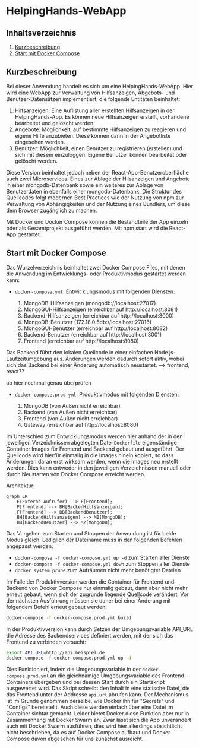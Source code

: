 HelpingHands-WebApp
==============================

Inhaltsverzeichnis
------------------

 1. [Kurzbeschreibung](#kurzbeschreibung)
 1. [Start mit Docker Compose](#start-mit-docker-compose)

Kurzbeschreibung
----------------

Bei dieser Anwendung handelt es sich um eine HelpingHands-WebApp.
Hier wird eine WebApp zur Verwaltung von Hilfsanzeigen, Abgebots- und Benutzer-Datensätzen implementiert, die folgende Entitäten beinhaltet:

  1. Hilfsanzeigen:
        Eine Auflistung aller erstellten Hilfsanzeigen in der HelpingHands-App. Es können neue Hilfsanzeigen erstellt, vorhandene bearbeitet und gelöscht werden.
  2. Angebote:
        Möglichkeit, auf bestimmte Hilfsanzeigen zu reagieren und eigene Hilfe anzubieten. Diese können dann in der Angebotliste eingesehen werden.
  3. Benutzer:
        Möglichkeit, einen Benutzer zu registrieren (erstellen) und sich mit diesem einzuloggen. Eigene Benutzer können bearbeitet oder gelöscht werden.

Diese Version beinhaltet jedoch neben der React-App-Benutzeroberfläche auch zwei Microservices. Eines zur Ablage der Hilsanzeigen und Angebote in einer mongodb-Datenbank sowie ein weiteres zur Ablage von Benutzerdaten in ebenfalls einer mongodb-Datenbank. Die Struktur des Quellcodes folgt modernen Best Practices wie der Nutzung von
npm zur Verwaltung von Abhängigkeiten und der Nutzung eines Bundlers, um diese
dem Browser zugänglich zu machen.

Mit Docker und Docker Compose können die Bestandteile der App einzeln oder
als Gesamtprojekt ausgeführt werden. Mit npm start wird die React-App gestartet.


Start mit Docker Compose
------------------------

Das Wurzelverzeichnis beinhaltet zwei Docker Compose Files, mit denen die
Anwendung im Entwicklungs- oder Produktivmodus gestartet werden kann:

 * `docker-compose.yml`: Entwicklungsmodus mit folgenden Diensten:

     1. MongoDB-Hilfsanzeigen (mongodb://localhost:27017)
     2. MongoGUI-Hilfsanzeigen (erreichbar auf http://localhost:8081)
     3. Backend-Hilfsanzeigen (erreichbar auf http://localhost:3000)
     4. MongoDB-Benutzer (172.18.0.5db://localhost:27016)
     5. MongoGUI-Benutzer (erreichbar auf http://localhost:8082)
     6. Backend-Benutzer (erreichbar auf http://localhost:3001)
     7. Frontend (erreichbar auf http://localhost:8080)

 Das Backend führt den lokalen Quellcode in einer einfachen
 Node.js-Laufzeitumgebung aus. Änderungen werden dadurch sofort aktiv, wobei
 sich das Backend bei einer Änderung automatisch neustartet. --> frontend, react??


 ab hier nochmal genau überprüfen

 * `docker-compose.prod.yml`: Produktivmodus mit folgenden Diensten:

     1. MongoDB (von Außen nicht erreichbar)
     2. Backend (von Außen nicht erreichbar)
     3. Frontend (von Außen nicht erreichbar)
     4. Gateway (erreichbar auf http://localhost:8080)

Im Unterschied zum Entwicklungsmodus werden hier anhand der in den jeweiligen
Verzeichnissen abgelegten Datei `Dockerfile` eigenständige Container Images
für Frontend und Backend gebaut und ausgeführt. Der Quellcode wird hierfür
einmalig in die Images hinein kopiert, so dass Änderungen daran erst wirksam
werden, wenn die Images neu erstellt werden. Dies kann entweder in den
jeweiligen Verzeichnissen manuell oder durch Neustarten von Docker Compose
erreicht werden.

Architektur:


```mermaid
graph LR
    E(Externe Aufrufer) --> F[Frontend];
    F[Frontend] --> BH[BackenHilfsanzeigen];
    F[Frontend] --> BB[BackendBenutzer];
    BH[BackendHilfsanzeigen] --> M1[MongoDB];
    BB[BackendBenutzer] --> M2[MongoDB];
```

Das Vorgehen zum Starten und Stoppen der Anwendung ist für beide Modus gleich.
Lediglich der Dateiname muss in den folgenden Befehlen angepasst werden:

 * `docker-compose -f docker-compose.yml up -d` zum Starten aller Dienste
 * `docker-compose -f docker-compose.yml down` zum Stoppen aller Dienste
 * `docker system prune` zum Aufräumen nicht mehr benötigter Dateien

Im Falle der Produktivversion werden die Container für Frontend und Backend von
Docker Compose nur einmalig gebaut, dann aber nicht mehr erneut gebaut, wenn
sich der zugrunde liegende Quellcode verändert. Vor der nächsten Ausführung
müssen sie daher bei einer Änderung mit folgendem Befehl erneut gebaut werden:

```sh
docker-compose -f docker-compose.prod.yml build
```

In der Produktivversion kann durch Setzen der Umgebungsvariable API_URL die
Adresse des Backendservices definiert werden, mit der sich das Frontend zu
verbinden versucht:

```sh
export API_URL=http://api.beispiel.de
docker-compose -f docker-compose.prod.yml up -d
```

Dies Funktioniert, indem die Umgebungsvariable in der `docker-compose.prod.yml`
an die gleichnamige Umgebungsvariable des Frontend-Containers übergeben und
bei dessen Start durch ein Startskript ausgewertet wird. Das Skript schreibt
den Inhalt in eine statische Datei, die das Frontend unter der Addresse
`api.url` abrufen kann. Der Mechanismus ist im Grunde genommen derselbe, wie
Docker ihn für "Secrets" und "Configs" bereitstellt. Auch diese werden einfach
über eine Datei im Container sichtar gemacht. Leider bietet Docker diese
Funktion aber nur in Zusammenhang mit Docker Swarm an. Zwar lässt sich die
App unverändert auch mit Docker Swarm ausführen, dies wird hier allerdings
absichtlicht nicht beschrieben, da es auf Docker Compose aufbaut und Docker
Compose davon abgesehen für uns zunächst ausreicht.
